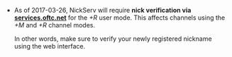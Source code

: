  * As of 2017-03-26, NickServ will require **nick verification via
    [services.oftc.net](https://services.oftc.net/)** for the *+R* user mode.
    This affects channels using the *+M* and *+R* channel modes.

    In other words, make sure to verify your newly registered nickname using the web interface.
